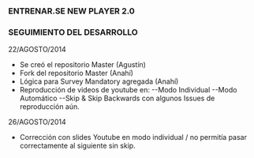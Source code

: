 ### ENTRENAR.SE NEW PLAYER 2.0 ###
### SEGUIMIENTO DEL DESARROLLO ###

22/AGOSTO/2014

- Se creó el repositorio Master (Agustín)
- Fork del repositorio Master (Anahí)
- Lógica para Survey Mandatory agregada (Anahí)
- Reproducción de videos de youtube en:
--Modo Individual
--Modo Automático
--Skip & Skip Backwards con algunos Issues de reproducción aún.

26/AGOSTO/2014

- Corrección con slides Youtube en modo individual / no permitía pasar correctamente al siguiente sin skip.
